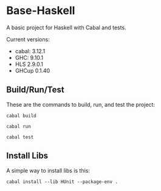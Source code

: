# Base-Haskell
A basic project for Haskell with Cabal and tests.

Current versions:
- cabal: 3.12.1
- GHC: 9.10.1
- HLS 2.9.0.1
- GHCup 0.1.40

## Build/Run/Test

These are the commands to build, run, and test the project:

```
cabal build
```
```
cabal run
```
```
cabal test
```

## Install Libs
A simple way to install libs is this:
```
cabal install --lib HUnit --package-env .
```
